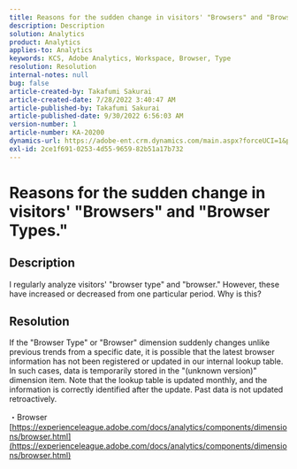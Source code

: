 ```yaml
---
title: Reasons for the sudden change in visitors' "Browsers" and "Browser Types."
description: Description
solution: Analytics
product: Analytics
applies-to: Analytics
keywords: KCS, Adobe Analytics, Workspace, Browser, Type
resolution: Resolution
internal-notes: null
bug: false
article-created-by: Takafumi Sakurai
article-created-date: 7/28/2022 3:40:47 AM
article-published-by: Takafumi Sakurai
article-published-date: 9/30/2022 6:56:03 AM
version-number: 1
article-number: KA-20200
dynamics-url: https://adobe-ent.crm.dynamics.com/main.aspx?forceUCI=1&pagetype=entityrecord&etn=knowledgearticle&id=7338840c-270e-ed11-82e5-000d3a379369
exl-id: 2ce1f691-0253-4d55-9659-82b51a17b732
---
```

# Reasons for the sudden change in visitors' "Browsers" and "Browser Types."

## Description

I regularly analyze visitors' "browser type" and "browser." However, these have increased or decreased from one particular period. Why is this?

## Resolution


If the "Browser Type" or "Browser" dimension suddenly changes unlike previous trends from a specific date, it is possible that the latest browser information has not been registered or updated in our internal lookup table. In such cases, data is temporarily stored in the "(unknown version)" dimension item. Note that the lookup table is updated monthly, and the information is correctly identified after the update. Past data is not updated retroactively.

・Browser
[https://experienceleague.adobe.com/docs/analytics/components/dimensions/browser.html](https://experienceleague.adobe.com/docs/analytics/components/dimensions/browser.html)
